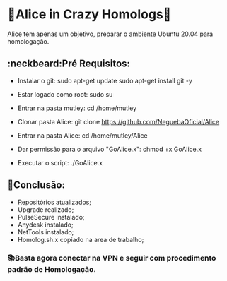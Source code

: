 # :rabbit:Alice in Crazy Homologs:rabbit:

Alice tem apenas um objetivo, preparar o ambiente Ubuntu 20.04 para homologação.

## :neckbeard:Pré Requisitos:

- Instalar o git:
    sudo apt-get update
    sudo apt-get install git -y
    
- Estar logado como root:
    sudo su
    
- Entrar na pasta mutley:
    cd /home/mutley
    
- Clonar pasta Alice:
    git clone https://github.com/NeguebaOficial/Alice
    
- Entrar na pasta Alice:
    cd /home/mutley/Alice

- Dar permissão para o arquivo "GoAlice.x":
    chmod +x GoAlice.x
    
- Executar o script:
    ./GoAlice.x
  
## :floppy_disk:Conclusão:
- Repositórios atualizados;
- Upgrade realizado;
- PulseSecure instalado;
- Anydesk instalado;
- NetTools instalado;
- Homolog.sh.x copiado na area de trabalho;

### :books:Basta agora conectar na VPN e seguir com procedimento padrão de Homologação.
